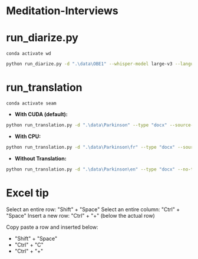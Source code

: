 # Meditation-Interviews

# run_diarize.py

``conda activate wd``

```bash
python run_diarize.py -d ".\data\OBE1" --whisper-model large-v3 --language en
```

# run_translation

``conda activate seam``

- **With CUDA (default):**

```bash
python run_translation.py -d ".\data\Parkinson" --type "docx" --source-lang fra --target-lang eng 
```

- **With CPU:**

```bash
python run_translation.py -d ".\data\Parkinson\fr" --type "docx" --source-lang fra --target-lang eng --use-cpu
```

- **Without Translation:**

```bash
python run_translation.py -d ".\data\Parkinson\en" --type "docx" --no-translate
```


# Excel tip

Select an entire row: "Shift" + "Space"
Select an entire column: "Ctrl" + "Space"
Insert a new row: "Ctrl" + "+" (below the actual row)

Copy paste a row and inserted below: 
- "Shift" + "Space"
- "Ctrl" + "C"
- "Ctrl" + "+"

